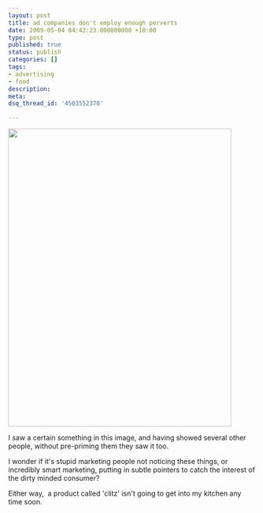 ```yaml
---
layout: post
title: ad companies don't employ enough perverts
date: 2009-05-04 04:42:23.000000000 +10:00
type: post
published: true
status: publish
categories: []
tags:
- advertising
- food
description:
meta:
dsq_thread_id: '4503552378'

---
```

<p><img src="{{ site.baseurl }}/assets/n541400612_6690815_1580614.jpg" width="453" height="604" /></p>
<p>I saw a certain something in this image, and having showed several other people, without pre-priming them they saw it too.</p>
<p>I wonder if it's stupid marketing people not noticing these things, or incredibly smart marketing, putting in subtle pointers to catch the interest of the dirty minded consumer?</p>
<p>Either way,  a product called 'clitz' isn't going to get into my kitchen any time soon.</p>
